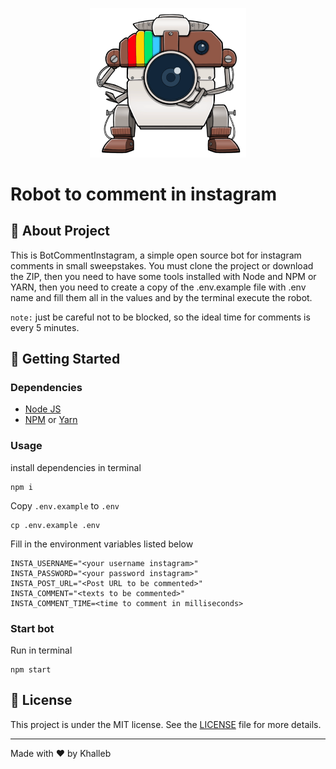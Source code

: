 <p align="center">
  <img width="250" src=".github/logo.png" alt="Instagram" />
</p>

# Robot to comment in instagram
## 📑 About Project
This is BotCommentInstagram, a simple open source bot for instagram comments in small sweepstakes.
You must clone the project or download the ZIP, then you need to have some tools installed with Node and NPM or YARN, then you need to create a copy of the .env.example file with .env name and fill them all in the values and by the terminal execute the robot.

`note:` just be careful not to be blocked, so the ideal time for comments is every 5 minutes.

## 🚀 Getting Started
### Dependencies
- [Node JS](https://nodejs.org)
- [NPM](https://www.npmjs.com) or [Yarn](https://yarnpkg.com)

### Usage
install dependencies in terminal

```
npm i
```

Copy `.env.example` to `.env`

```
cp .env.example .env
```

Fill in the environment variables listed below

```
INSTA_USERNAME="<your username instagram>"
INSTA_PASSWORD="<your password instagram>"
INSTA_POST_URL="<Post URL to be commented>"
INSTA_COMMENT="<texts to be commented>"
INSTA_COMMENT_TIME=<time to comment in milliseconds>
```

### Start bot
Run in terminal
```
npm start
```

## 📝 License

This project is under the MIT license. See the [LICENSE](LICENSE) file for more details.

---
Made with ❤️ by Khalleb
